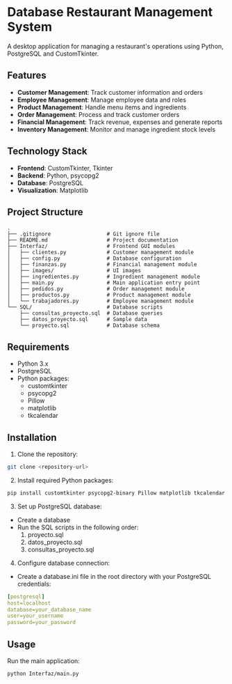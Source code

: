 # Database Restaurant Management System

A desktop application for managing a restaurant's operations using Python, PostgreSQL and CustomTkinter.

## Features

- **Customer Management**: Track customer information and orders
- **Employee Management**: Manage employee data and roles 
- **Product Management**: Handle menu items and ingredients
- **Order Management**: Process and track customer orders
- **Financial Management**: Track revenue, expenses and generate reports
- **Inventory Management**: Monitor and manage ingredient stock levels

## Technology Stack

- **Frontend**: CustomTkinter, Tkinter
- **Backend**: Python, psycopg2
- **Database**: PostgreSQL
- **Visualization**: Matplotlib

## Project Structure

```
.
├── .gitignore                  # Git ignore file
├── README.md                   # Project documentation
├── Interfaz/                   # Frontend GUI modules
│   ├── clientes.py             # Customer management module
│   ├── config.py               # Database configuration
│   ├── finanzas.py             # Financial management module
│   ├── images/                 # UI images
│   ├── ingredientes.py         # Ingredient management module
│   ├── main.py                 # Main application entry point
│   ├── pedidos.py              # Order management module  
│   ├── productos.py            # Product management module
│   └── trabajadores.py         # Employee management module
└── SQL/                        # Database scripts
    ├── consultas_proyecto.sql  # Database queries
    ├── datos_proyecto.sql      # Sample data
    └── proyecto.sql            # Database schema
```

## Requirements

- Python 3.x
- PostgreSQL
- Python packages:
  - customtkinter
  - psycopg2
  - Pillow
  - matplotlib
  - tkcalendar

## Installation

1. Clone the repository:
```bash
git clone <repository-url>
```

2. Install required Python packages:

```bash
pip install customtkinter psycopg2-binary Pillow matplotlib tkcalendar
```

3. Set up PostgreSQL database:
- Create a database
- Run the SQL scripts in the following order:
    1. proyecto.sql
    2. datos_proyecto.sql
    3. consultas_proyecto.sql

4. Configure database connection:

- Create a database.ini file in the root directory with your PostgreSQL credentials:

```yaml
[postgresql]
host=localhost
database=your_database_name
user=your_username
password=your_password
```

## Usage
Run the main application:

```bash
python Interfaz/main.py
```

